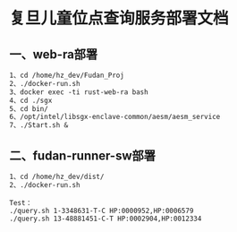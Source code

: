 # 复旦儿童位点查询服务部署文档

## 一、web-ra部署

```tex
1、cd /home/hz_dev/Fudan_Proj
2、./docker-run.sh
3、docker exec -ti rust-web-ra bash
4、cd ./sgx
5、cd bin/
6、/opt/intel/libsgx-enclave-common/aesm/aesm_service
7、./Start.sh &
```

## 二、fudan-runner-sw部署

```tex
1、cd /home/hz_dev/dist/
2、./docker-run.sh
```

```
Test：
./query.sh 1-3348631-T-C HP:0000952,HP:0006579
./query.sh 13-48881451-C-T HP:0002904,HP:0012334
```

